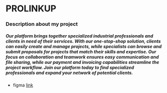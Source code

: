 # PROLINKUP 
### Description about my project
##### Our platform brings together specialized industrial professionals and clients in need of their services. With our one-stop-shop solution, clients can easily create and manage projects, while specialists can browse and submit proposals for projects that match their skills and expertise. Our focus on collaboration and teamwork ensures easy communication and file sharing, while our payment and invoicing capabilities streamline the project workflow. Join our platform today to find specialized professionals and expand your network of potential clients.
* figma [link](https://www.figma.com/file/Vzi2WROKjb21WyrMkXlsuH/Masterpiece?t=ilkjFfxwBJDeQSN8-6)